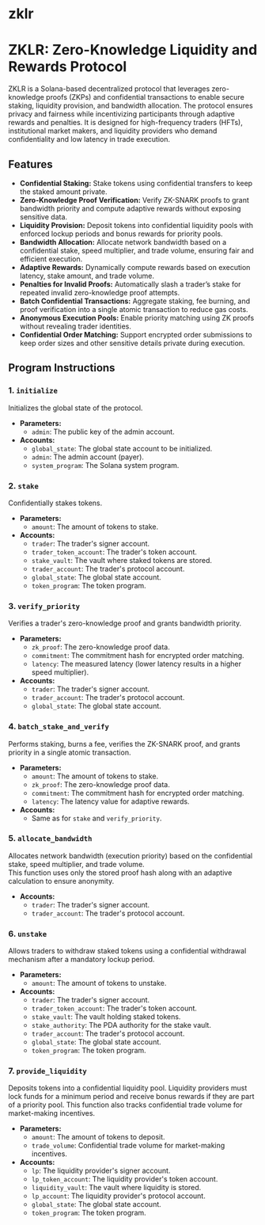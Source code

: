 # zklr

# ZKLR: Zero-Knowledge Liquidity and Rewards Protocol

ZKLR is a Solana-based decentralized protocol that leverages zero-knowledge proofs (ZKPs) and confidential transactions to enable secure staking, liquidity provision, and bandwidth allocation. The protocol ensures privacy and fairness while incentivizing participants through adaptive rewards and penalties. It is designed for high-frequency traders (HFTs), institutional market makers, and liquidity providers who demand confidentiality and low latency in trade execution.

## Features

- **Confidential Staking:** Stake tokens using confidential transfers to keep the staked amount private.
- **Zero-Knowledge Proof Verification:** Verify ZK-SNARK proofs to grant bandwidth priority and compute adaptive rewards without exposing sensitive data.
- **Liquidity Provision:** Deposit tokens into confidential liquidity pools with enforced lockup periods and bonus rewards for priority pools.
- **Bandwidth Allocation:** Allocate network bandwidth based on a confidential stake, speed multiplier, and trade volume, ensuring fair and efficient execution.
- **Adaptive Rewards:** Dynamically compute rewards based on execution latency, stake amount, and trade volume.
- **Penalties for Invalid Proofs:** Automatically slash a trader’s stake for repeated invalid zero-knowledge proof attempts.
- **Batch Confidential Transactions:** Aggregate staking, fee burning, and proof verification into a single atomic transaction to reduce gas costs.
- **Anonymous Execution Pools:** Enable priority matching using ZK proofs without revealing trader identities.
- **Confidential Order Matching:** Support encrypted order submissions to keep order sizes and other sensitive details private during execution.

  
## Program Instructions

### 1. `initialize`
Initializes the global state of the protocol.

- **Parameters:**
  - `admin`: The public key of the admin account.
- **Accounts:**
  - `global_state`: The global state account to be initialized.
  - `admin`: The admin account (payer).
  - `system_program`: The Solana system program.

### 2. `stake`
Confidentially stakes tokens.

- **Parameters:**
  - `amount`: The amount of tokens to stake.
- **Accounts:**
  - `trader`: The trader's signer account.
  - `trader_token_account`: The trader's token account.
  - `stake_vault`: The vault where staked tokens are stored.
  - `trader_account`: The trader's protocol account.
  - `global_state`: The global state account.
  - `token_program`: The token program.

### 3. `verify_priority`
Verifies a trader's zero-knowledge proof and grants bandwidth priority.

- **Parameters:**
  - `zk_proof`: The zero-knowledge proof data.
  - `commitment`: The commitment hash for encrypted order matching.
  - `latency`: The measured latency (lower latency results in a higher speed multiplier).
- **Accounts:**
  - `trader`: The trader's signer account.
  - `trader_account`: The trader's protocol account.
  - `global_state`: The global state account.

### 4. `batch_stake_and_verify`
Performs staking, burns a fee, verifies the ZK-SNARK proof, and grants priority in a single atomic transaction.

- **Parameters:**
  - `amount`: The amount of tokens to stake.
  - `zk_proof`: The zero-knowledge proof data.
  - `commitment`: The commitment hash for encrypted order matching.
  - `latency`: The latency value for adaptive rewards.
- **Accounts:**
  - Same as for `stake` and `verify_priority`.

### 5. `allocate_bandwidth`
Allocates network bandwidth (execution priority) based on the confidential stake, speed multiplier, and trade volume.  
This function uses only the stored proof hash along with an adaptive calculation to ensure anonymity.

- **Accounts:**
  - `trader`: The trader's signer account.
  - `trader_account`: The trader's protocol account.

### 6. `unstake`
Allows traders to withdraw staked tokens using a confidential withdrawal mechanism after a mandatory lockup period.

- **Parameters:**
  - `amount`: The amount of tokens to unstake.
- **Accounts:**
  - `trader`: The trader's signer account.
  - `trader_token_account`: The trader's token account.
  - `stake_vault`: The vault holding staked tokens.
  - `stake_authority`: The PDA authority for the stake vault.
  - `trader_account`: The trader's protocol account.
  - `global_state`: The global state account.
  - `token_program`: The token program.

### 7. `provide_liquidity`
Deposits tokens into a confidential liquidity pool. Liquidity providers must lock funds for a minimum period and receive bonus rewards if they are part of a priority pool. This function also tracks confidential trade volume for market-making incentives.

- **Parameters:**
  - `amount`: The amount of tokens to deposit.
  - `trade_volume`: Confidential trade volume for market-making incentives.
- **Accounts:**
  - `lp`: The liquidity provider's signer account.
  - `lp_token_account`: The liquidity provider's token account.
  - `liquidity_vault`: The vault where liquidity is stored.
  - `lp_account`: The liquidity provider's protocol account.
  - `global_state`: The global state account.
  - `token_program`: The token program.
    

